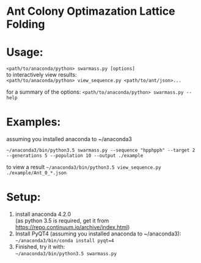 # Ant Colony Optimazation Lattice Folding


# Usage:

`<path/to/anaconda/python> swarmass.py [options]`  
to interactively view results:  
`<path/to/anaconda/python> view_sequence.py <path/to/ant/json>...`

for a summary of the options:
`<path/to/anaconda/python> swarmass.py --help`

# Examples:
assuming you installed anaconda to ~/anaconda3

`~/anaconda3/bin/python3.5 swarmass.py --sequence "hpphpph" --target 2 --generations 5 --population 10 --output ./example`

to view a result
`~/anaconda3/bin/python3.5 view_sequence.py ./example/Ant_0_*.json`


# Setup:
1. install anaconda 4.2.0  
    (as python 3.5 is required, get it from
   https://repo.continuum.io/archive/index.html)
2. Install PyQT4 (assuming you installed anaconda to ~/anaconda3):  
   `~/anaconda3/bin/conda install pyqt=4`
3. Finished, try  it with:  
   `~/anaconda3/bin/python3.5 swarmass.py `


